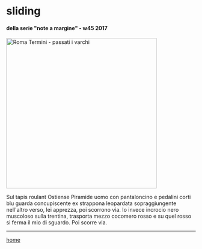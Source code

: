 # sliding

#### della serie "note a margine" - w45 2017  
<img src="https://drive.google.com/uc?id=1LbUQhqrO-zDxZSHD1_tRi-vpl7dvDjWO" alt="Roma Termini - passati i varchi" width="400">   
<!--- /interarete130.png  --->  

Sul tapis roulant Ostiense Piramide uomo con pantaloncino e pedalini corti blu guarda concupiscente ex strappona  leopardata sopraggiungente nell'altro verso, lei apprezza, poi scorrono via.
Io invece incrocio nero muscoloso sulla trentina, trasporta mezzo cocomero rosso e su quel rosso si ferma il mio di sguardo. Poi scorre via.

---  
[home](/interarete.md) 
